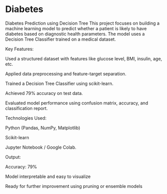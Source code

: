 # Diabetes
Diabetes Prediction using Decision Tree
This project focuses on building a machine learning model to predict whether a patient is likely to have diabetes based on diagnostic health parameters. The model uses a Decision Tree Classifier trained on a medical dataset.


Key Features:

Used a structured dataset with features like glucose level, BMI, insulin, age, etc.

Applied data preprocessing and feature-target separation.

Trained a Decision Tree Classifier using scikit-learn.

Achieved 79% accuracy on test data.

Evaluated model performance using confusion matrix, accuracy, and classification report.



Technologies Used:

Python (Pandas, NumPy, Matplotlib)

Scikit-learn

Jupyter Notebook / Google Colab.



Output:

Accuracy: 79%

Model interpretable and easy to visualize

Ready for further improvement using pruning or ensemble models

